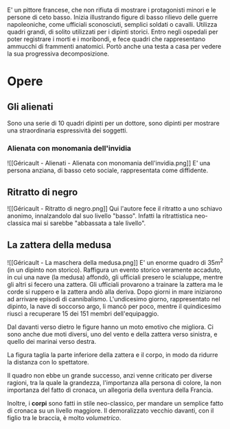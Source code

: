 E' un pittore francese, che non rifiuta di mostrare i protagonisti minori e le persone di ceto basso.
Inizia illustrando figure di basso rilievo delle guerre napoleoniche, come ufficiali sconosciuti, semplici soldati o cavalli.
Utilizza quadri grandi, di solito utilizzati per i dipinti storici.
Entro negli ospedali per poter registrare i morti e i moribondi, e fece quadri che rappresentano ammucchi di frammenti anatomici. Portò anche una testa a casa per vedere la sua progressiva decomposizione.
# Opere
## Gli alienati
Sono una serie di 10 quadri dipinti per un dottore, sono dipinti per mostrare una straordinaria espressività dei soggetti.
### Alienata con monomania dell'invidia
![[Géricault - Alienati - Alienata con monomania dell'invidia.png]]
E' una persona anziana, di basso ceto sociale, rappresentata come diffidente.
## Ritratto di negro
![[Géricault - Ritratto di negro.png]]
Qui l'autore fece il ritratto a uno schiavo anonimo, innalzandolo dal suo livello "basso". Infatti la ritrattistica neo-classica mai si sarebbe "abbassata a tale livello".
## La zattera della medusa
![[Géricault - La maschera della medusa.png]]
E' un enorme quadro di $35m^2$ (in un dipinto non storico).
Raffigura un evento storico veramente accaduto, in cui una nave (la medusa) affondò, gli ufficiali presero le scialuppe, mentre gli altri si fecero una zattera. Gli ufficiali provarono a trainare la zattera ma le corde si ruppero e la zattera andò alla deriva. Dopo giorni in mare iniziarono ad arrivare episodi di cannibalismo.
L'undicesimo giorno, rappresentato nel dipinto, la nave di soccorso argo, li mancò per poco, mentre il quindicesimo riuscì a recuperare 15 dei 151 membri dell'equipaggio.

Dal davanti verso dietro le figure hanno un moto emotivo che migliora.
Ci sono anche due moti diversi, uno del vento e della zattera verso sinistra, e quello dei marinai verso destra.

La figura taglia la parte inferiore della zattera e il corpo, in modo da ridurre la distanza con lo spettatore.

Il quadro non ebbe un grande successo, anzi venne criticato per diverse ragioni, tra la quale la grandezza, l'importanza alla persona di colore, la non importanza del fatto di cronaca, un allegoria della sventura della Francia.

Inoltre, i **corpi** sono fatti in stile neo-classico, per mandare un semplice fatto di cronaca su un livello maggiore. Il demoralizzato vecchio davanti, con il figlio tra le braccia, è molto *volumetrico*.